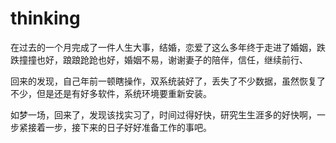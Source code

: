 # thinking
在过去的一个月完成了一件人生大事，结婚，恋爱了这么多年终于走进了婚姻，跌跌撞撞也好，踉踉跄跄也好，婚姻不易，谢谢妻子的陪伴，信任，继续前行、

回来的发现，自己年前一顿瞎操作，双系统装好了，丢失了不少数据，虽然恢复了不少，但是还是有好多软件，系统环境要重新安装。

如梦一场，回来了，发现该找实习了，时间过得好快，研究生生涯多的好快啊，一步紧接着一步，接下来的日子好好准备工作的事吧。
